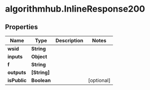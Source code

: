 # algorithmhub.InlineResponse200

## Properties
Name | Type | Description | Notes
------------ | ------------- | ------------- | -------------
**wsid** | **String** |  | 
**inputs** | **Object** |  | 
**f** | **String** |  | 
**outputs** | **[String]** |  | 
**isPublic** | **Boolean** |  | [optional] 


